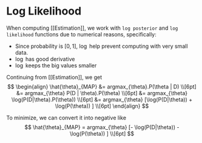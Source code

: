 # Log Likelihood

When computing [[Estimation]], we work with `log posterior` and `log likelihood` functions due to numerical reasons, specifically:

- Since probability is $[0, 1]$, $\log$ help prevent computing with very small data.
- $\log$ has good derivative
- $\log$ keeps the big values smaller

Continuing from [[Estimation]], we get
$$
\begin{align}
\hat{\theta}_{MAP}   
&= argmax_{\theta}.P(\theta | D) \\[6pt]
&= argmax_{\theta} P(D | \theta).P(\theta) \\[6pt]
&= argmax_{\theta} \log(P(D|\theta).P(\theta)) \\[6pt]
&= argmax_{\theta} [\log(P(D|\theta)) + \log(P(\theta)) ] \\[6pt]
\end{align}
$$

To minimize, we can convert it into negative like
$$ 
\hat{\theta}_{MAP} = argmax_{\theta} [- \log(P(D|\theta)) - \log(P(\theta)) ] \\[6pt]
$$
